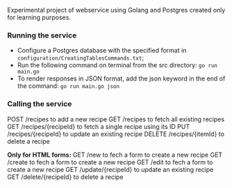 Experimental project of webservice using Golang and Postgres created only for learning purposes.

### Running the service

- Configure a Postgres database with the specified format in `configuration/CreatingTablesCommands.txt`;
- Run the following command on terminal from the src directory: `go run main.go`
- To render responses in JSON format, add the json keyword in the end of the command: `go run main.go json`

### Calling the service

POST /recipes to add a new recipe
GET /recipes to fetch all existing recipes
GET /recipes/{recipeId} to fetch a single recipe using its ID
PUT /recipes/{recipeId} to update an existing recipe
DELETE /recipes/{itemId} to delete a recipe

**Only for HTML forms:**
GET /new to fech a form to create a new recipe
GET /create to fech a form to create a new recipe
GET /edit to fech a form to create a new recipe
GET /update/{recipeId} to update an existing recipe
GET /delete/{recipeId} to delete a recipe
